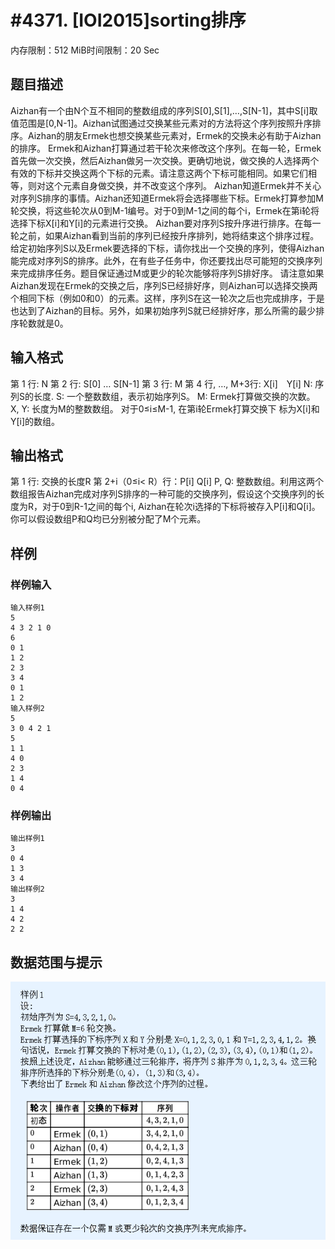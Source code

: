 # #4371. [IOI2015]sorting排序

内存限制：512 MiB时间限制：20 Sec

## 题目描述

Aizhan有一个由N个互不相同的整数组成的序列S[0],S[1],&hellip;,S[N-1]，其中S[i]取值范围是[0,N-1]。Aizhan试图通过交换某些元素对的方法将这个序列按照升序排序。Aizhan的朋友Ermek也想交换某些元素对，Ermek的交换未必有助于Aizhan的排序。
Ermek和Aizhan打算通过若干轮次来修改这个序列。在每一轮，Ermek首先做一次交换，然后Aizhan做另一次交换。更确切地说，做交换的人选择两个有效的下标并交换这两个下标的元素。请注意这两个下标可能相同。如果它们相等，则对这个元素自身做交换，并不改变这个序列。
Aizhan知道Ermek并不关心对序列S排序的事情。Aizhan还知道Ermek将会选择哪些下标。Ermek打算参加M轮交换，将这些轮次从0到M-1编号。对于0到M-1之间的每个i，Ermek在第i轮将选择下标X[i]和Y[i]的元素进行交换。
Aizhan要对序列S按升序进行排序。在每一轮之前，如果Aizhan看到当前的序列已经按升序排列，她将结束这个排序过程。给定初始序列S以及Ermek要选择的下标，请你找出一个交换的序列，使得Aizhan能完成对序列S的排序。此外，在有些子任务中，你还要找出尽可能短的交换序列来完成排序任务。题目保证通过M或更少的轮次能够将序列S排好序。
请注意如果Aizhan发现在Ermek的交换之后，序列S已经排好序，则Aizhan可以选择交换两个相同下标（例如0和0）的元素。这样，序列S在这一轮次之后也完成排序，于是也达到了Aizhan的目标。另外，如果初始序列S就已经排好序，那么所需的最少排序轮数就是0。

## 输入格式

第 1 行: N
第 2 行: S[0] &hellip; S[N-1]
第 3 行: M
第 4 行, &hellip;, M+3行: X[i]　Y[i]
N: 序列S的长度.
S: 一个整数数组，表示初始序列S。
M: Ermek打算做交换的次数。
X, Y: 长度为M的整数数组。 对于0&le;i&le;M-1, 在第i轮Ermek打算交换下
标为X[i]和Y[i]的数组。

## 输出格式

第 1 行: 交换的长度R
第 2+i（0&le;i< R）行：P[i] Q[i]
P, Q: 整数数组。利用这两个数组报告Aizhan完成对序列S排序的一种可能的交换序列，假设这个交换序列的长度为R，对于0到R-1之间的每个i, Aizhan在轮次i选择的下标将被存入P[i]和Q[i]。 你可以假设数组P和Q均已分别被分配了M个元素。

## 样例

### 样例输入

    
    输入样例1
    5
    4 3 2 1 0
    6
    0 1
    1 2
    2 3
    3 4
    0 1
    1 2
    输入样例2
    5
    3 0 4 2 1
    5
    1 1
    4 0
    2 3
    1 4
    0 4
    

### 样例输出

    
    输出样例1
    3
    0 4
    1 3
    3 4
    输出样例2
    3
    1 4
    4 2
    2 2
    

## 数据范围与提示

![](upload/201512/33(1).gif)
